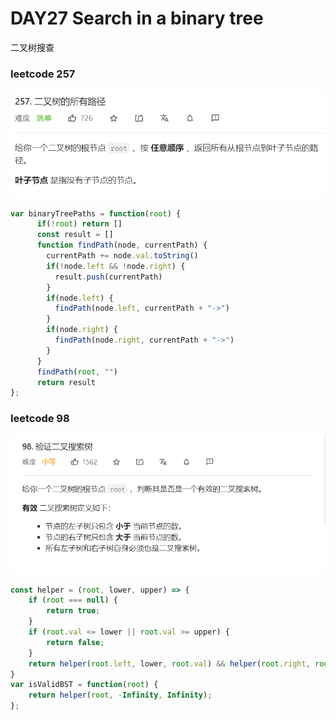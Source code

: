 # DAY27 Search in a binary tree
二叉树搜查
### leetcode 257
![alt ](../CSS%E4%B8%8Eimg%E5%BC%95%E7%94%A8/Algorithm/leetcode257.png)
```js
var binaryTreePaths = function(root) {
      if(!root) return []
      const result = []
      function findPath(node, currentPath) {
        currentPath += node.val.toString()
        if(!node.left && !node.right) {
          result.push(currentPath)
        }
        if(node.left) {
          findPath(node.left, currentPath + "->")
        }
        if(node.right) {
          findPath(node.right, currentPath + "->")
        }
      }
      findPath(root, "")
      return result
};
```
### leetcode 98
![alt ](../CSS%E4%B8%8Eimg%E5%BC%95%E7%94%A8/Algorithm/leetcode98.png)
```js
const helper = (root, lower, upper) => {
    if (root === null) {
        return true;
    }
    if (root.val <= lower || root.val >= upper) {
        return false;
    }
    return helper(root.left, lower, root.val) && helper(root.right, root.val, upper);
}
var isValidBST = function(root) {
    return helper(root, -Infinity, Infinity);
};

```